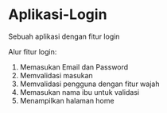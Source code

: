 # Aplikasi-Login
Sebuah aplikasi dengan fitur login

Alur fitur login:
1. Memasukan Email dan Password
2. Memvalidasi masukan
3. Memvalidasi pengguna dengan fitur wajah
4. Memasukan nama ibu untuk validasi
5. Menampilkan halaman home
